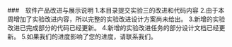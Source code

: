 ###　软件产品改进与展示说明
1.本目录提交实验三的改进和代码内容
2.由于本周增加了实验改进内容，所以完整的实验改进设计方案尚未给出。
3.新增的实验改进已完成部分的代码已经更新。
4.新增的实验改进任务的部分设计文档已经更新。
5.如果我们的进度影响了您的进度，请联系我们。
